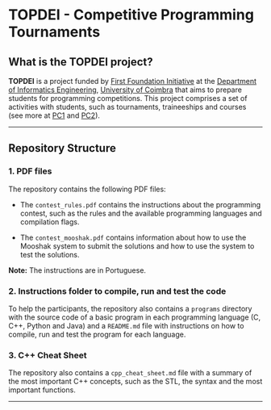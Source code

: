 # TOPDEI - Competitive Programming Tournaments

## What is the TOPDEI project?

__TOPDEI__ is a project funded by [First Foundation Initiative](https://dei.uc.pt/FirstFoundation/) at the [Department of Informatics Engineering](https://www.uc.pt/fctuc/dei/), [University of Coimbra](https://www.uc.pt/) that aims to prepare students for programming competitions. This project comprises a set of activities with students, such as tournaments, traineeships and courses (see more at [PC1](https://apps.uc.pt/courses/PT/course/9781) and [PC2](https://apps.uc.pt/courses/PT/course/10241)).

---

## Repository Structure

### 1. PDF files

The repository contains the following PDF files:

- The `contest_rules.pdf` contains the instructions about the programming contest, such as the rules and the available programming languages and compilation flags.

- The `contest_mooshak.pdf` contains information about how to use the Mooshak system to submit the solutions and how to use the system to test the solutions.

__Note:__ The instructions are in Portuguese.

### 2. Instructions folder to compile, run and test the code

To help the participants, the repository also contains a `programs` directory with the source code of a basic program in each programming language (C, C++, Python and Java) and a `README.md` file with instructions on how to compile, run and test the program for each language.

### 3. C++ Cheat Sheet

The repository also contains a `cpp_cheat_sheet.md` file with a summary of the most important C++ concepts, such as the STL, the syntax and the most important functions.

---

